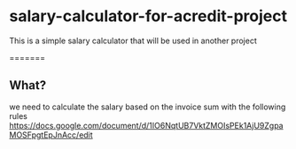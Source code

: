 
# salary-calculator-for-acredit-project
This is a simple salary calculator that will be used in another project

=======
## What? 
we need to calculate the salary based on the invoice sum with the following rules
https://docs.google.com/document/d/1IO6NqtUB7VktZMOIsPEk1AjU9ZgpaMOSFpgtEpJnAcc/edit
